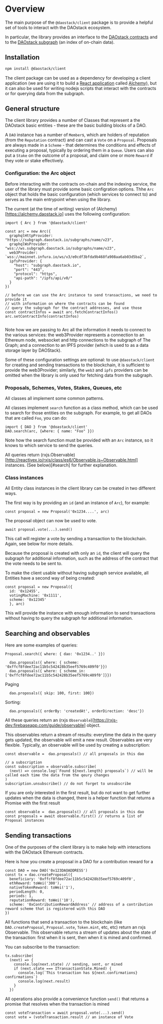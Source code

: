 # Overview

The main purpose of the `@daostack/client` package is to provide a helpful set of tools to interact with the DAOstack ecosystem.

In particular, the  library provides an interface to
 the [DAOstack contracts](https://github.com/daostack/arc)
and to the [DAOstack subgraph](https://github.com/daostack/subgraph) (an index of on-chain data).


## Installation


```sh
npm install @daostack/client
```
The client package can be used as a dependency for developing a client application
(we are using it to build a [React application](https://github.com/daostack/alchemy) called [Alchemy](https://alchemy.daostack.io)),
but it can also be used for writing nodejs scripts that interact with the contracts or for querying data from the subgraph.


## General structure

The client library provides a number of Classes that represent a the DAOstack basic entities - these are the basic building blocks of a DAO.

A  `DAO` instance has a number of `Member`s, which are holders of reputation (from the `Reputation` contract) and can cast a `Vote` on a  `Proposal`.
Proposals are always made in a `Scheme` - that determines the conditions and effects of executing a proposal, typically by ordering them in a  `Queue`.
Users can also put a `Stake` on the outcome of a proposal, and claim one or more `Reward` if they vote or stake effectively.


### Configuration: the Arc object

Before interacting with the contracts on-chain and the indexing service,
the user of the library must provide some basic configration options.
Thhe `Arc` object that holds the basic configuration (which services to connect to) and serves as the main entrypoint when using the library.


The current (at the time of writing) version of (Alchemy)[https://alchemy.daostack.io] uses the following configuration:
```
import { Arc } from '@daostack/client'

const arc = new Arc({
  graphqlHttpProvider: "https://subgraph.daostack.io/subgraphs/name/v23",
  graphqlWsProvider: "wss://ws.subgraph.daostack.io/subgraphs/name/v23",
  web3Provider: `wss://mainnet.infura.io/ws/v3/e0cdf3bfda9b468fa908aa6ab03d5ba2`,
  ipfsProvider: {
    "host": "subgraph.daostack.io",
    "port": "443",
    "protocol": "https",
    "api-path": "/ipfs/api/v0/"
  }
})

// before we can use the Arc instance to send transactions, we need to provide it
// with information on where the contracts can be found
// query the subgraph for the contract addresses, and use those
const contractInfos = await arc.fetchContractInfos()
arc.setContractInfo(contractInfos)


```
Note how we are passing to Arc all the information it needs to connect to the various services: the web3Provider represents a  connection to an Ethereum node,  websocket and http connections to the subgraph of The Graph;
and a connection to an IPFS provider (which is used to as a data storage layer by DAOStack).

Some of these configuration settings are optional: to use `@daostack/client` for creating and sending transactions to the blockchain, it is sufficient
to provide the web3Provider;
similarly, the `web3` and `ipfs` providers can be omitted when the library is only used for fetching data from the subgraph.



### Proposals, Schemes, Votes, Stakes, Queues, etc

All classes all implement some common patterns.


All classes implement `search`  function as a class method, which can be used to search for those entities on the subgraph.
For example, to get all DAOs that are called `Foo`, you can do:

```
import { DAO } from '@doastack/client'
DAO.search(arc, {where: { name: "Foo" }})
```
Note how the search function must be provided with an `Arc` instance, so it knows to which service to send the queries.

All queries return (rxjs.Observable)[http://reactivex.io/rxjs/class/es6/Observable.js~Observable.html] instances.
(See below)[#search] for further explanation.

### Class instances

All Entity class instances in the client library can be created in two different ways.

The first way is by providing an `id` (and an instance of `Arc`), for example:

```
const proposal = new Proposal('0x1234....', arc)
```
The proposal object can now be used to vote.
```
await proposal.vote(...).send()
```
This call will register a vote by sending a transaction to the blockchain.
Again, see below for more details.

Because the proposal is created with only an `id`, the client will query the subgraph for additional information, such as the address of the contract that the vote needs to be sent to.

To make the client usable without having subgraph service available, all Entities have a second way of being created:
```
const proposal = new Proposal({
  id: '0x12455',
  votingMachine: '0x1111',
  scheme: '0x12345'
  }, arc)
```
This will provide the instance with enough information to send transactions without having to query the subgraph for additional information.



## Searching and observables


Here are some examples of queries:
```
Proposal.search({ where: { dao: '0x1234..' }})
```

```
  dao.proposals({ where: { scheme: '0xffcf8fdee72ac11b5c542428b35eef5769c409f0'}})
  dao.proposals({ where: { scheme_in: ['0xffcf8fdee72ac11b5c542428b35eef5769c409f0']}})
```

Paging
```
  dao.proposals({ skip: 100, first: 100})
```

Sorting:
```
  dao.proposals({ orderBy: 'createdAt', orderDirection: 'desc'})
```

All these queries return an (rxjs `Observable`)[https://rxjs-dev.firebaseapp.com/guide/observable] object.

This observables return a stream of results: everytime the data in the query gets updated, the observable will emit a new result.
Observables are very flexible.
Typically, an observable will be used by creating a subscription:

```
const observable =  dao.proposals() // all proposals in this dao

// a subscription
const subscription = observable.subscribe(
  (next) => console.log(`Found ${next.length} proposals`) // will be called each time the data from the qeury changes
)
subscription.unsubscribe() // do not forget to unsubscribe
```
If you are only interested in the first result, but do not want to get further updates when the data is changed, there is a helper function that returns a Promise
with the first result
```
const observable =  dao.proposals() // all proposals in this dao
const proposals = await observable.first() // returns a list of Proposal instances
```

## Sending transactions

One of the purposes of the client library is to make help with interactions with the DAOstack Ethereum contracts.

Here is how you create a proposal in a DAO  for a contribution reward for a


```
const DAO = new DAO('0x123DAOADDRESS')
const tx = dao.createProposal({
  beneficiary: '0xffcf8fdee72ac11b5c542428b35eef5769c409f0',
  ethReward: toWei('300'),
  nativeTokenReward: toWei('1'),
  periodLength: 0,
  periods: 1,
  reputationReward: toWei('10'),
  scheme: '0xContributionRewardAddress' // address of a contribution reward scheme that is registered with this DAO
})
```

All functions that send a transaction to the blockchain (like `DAO.createProposal`, `Proposal.vote`, `Token.mint`, etc, etc) return an rxjs Observable. This observable returns a stream of updates about the state of the transaction: first when it is sent, then when it is mined and confirmed.

You can subscribe to the transaction:

```
tx.subscribe(
  (next) => {
    console.log(next.state) // sending, sent, or mined
    if (next.state === ITransactionState.Mined) {
      console.log(`This transaction has ${next.confirmations} confirmations`)
      console.log(next.result)
    }
  })
  ```

All operations also provide a convenience function `send()` that returns a promise that resolves when the transaction is mined
```
const voteTransaction = await proposal.vote(...).send()
const vote = (voteTransaction.result // an instance of Vote
```
